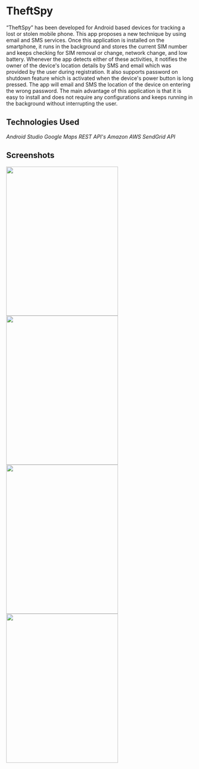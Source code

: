 # TheftSpy
“TheftSpy” has been developed for Android based devices for tracking a lost or stolen mobile phone. This app proposes a 
new technique by using email and SMS services. Once this application is installed on the smartphone, it runs in the background 
and stores the current SIM number and keeps checking for SIM removal or change, network change, and low battery. Whenever the app detects either of these activities, it notifies the owner of the device's location details by SMS and email which was provided by the user during registration. It also supports password on shutdown feature which is activated when the device's power button is long pressed. The app will email and SMS the location of the device on entering the wrong password. The main advantage of this application is that it is easy to install and does not require any configurations and keeps running in the background without interrupting the user.

## Technologies Used
*Android Studio*
*Google Maps*
*REST API's*
*Amazon AWS* 
*SendGrid API*

## Screenshots

<img src="https://cloud.githubusercontent.com/assets/14244401/23098425/757a454e-f666-11e6-804a-922262bca3c0.png" width="300" height="400">          <img src="https://cloud.githubusercontent.com/assets/14244401/23098445/e46aa002-f666-11e6-92e2-98041edd8d00.png" width="300" height="400">
<img src="https://cloud.githubusercontent.com/assets/14244401/23098555/2c2709aa-f66a-11e6-99b1-feb56c5aef5a.jpg" width="300" height="400"> <img src="https://cloud.githubusercontent.com/assets/14244401/23098566/7b8a991c-f66a-11e6-8255-c732f759be3c.jpg" width="300" height="400">
